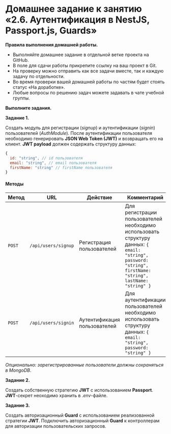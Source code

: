 # Домашнее задание к занятию «2.6. Аутентификация в NestJS, Passport.js, Guards»

**Правила выполнения домашней работы.**

- Выполняйте домашнее задание в отдельной ветке проекта на GitHub.
- В поле для сдачи работы прикрепите ссылку на ваш проект в Git.
- На проверку можно отправить как все задачи вместе, так и каждую задачу по отдельности.
- Во время проверки вашей домашней работы по частям будет стоять статус «На доработке».
- Любые вопросы по решению задач можете задавать в чате учебной группы.

**Выполните задания.**

**Задание 1.**

Создать модуль для регистрации (_signup_) и аутентификации (_signin_) пользователей (_AuthModule_).
После аутентификации пользователя необходимо генерировать **JSON Web Token (JWT)** и возвращать его на клиент.
**JWT payload** должен содержать структуру данных:

```javascript
{
  id: "string", // id пользователя
  email: "string", // email пользователя
  firstName: "string" // firstName пользователя
}
```

#### Методы

| Метод  | URL                 | Действие                     | Комментарий                                                                                                                                                |
| ------ | ------------------- | ---------------------------- | ---------------------------------------------------------------------------------------------------------------------------------------------------------- |
| `POST` | `/api/users/signup` | Регистрация пользователей    | Для регистрации пользователей необходимо использовать структуру данных: `{ email: "string", password: "string", firstName: "string", lastName: "string" }` |
| `POST` | `/api/users/signin` | Аутентификация пользователей | Для аутентификации пользователей необходимо использовать структуру данных: `{ email: "string", password: "string" }`                                       |

_Опционально: зарегистрированные пользователи должны сохраняться в MongoDB_.

**Задание 2.**

Создать собственную стратегию **JWT** с использованием **Passport**. **JWT**-секрет неоходимо хранить в _.env_-файле.

**Задание 3.**

Создать авторизационный **Guard** с использованием реализованной стратегии **JWT**.
Подключить авторизационный **Guard** к контроллерам для авторизации пользовательских запросов.
